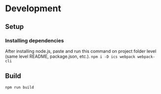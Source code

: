 # Development
## Setup
### Installing dependencies
After installing node.js, paste and run this command on project folder level (same level README, package.json, etc.).
```npm i -D ics webpack webpack-cli```
## Build
```npm run build```
